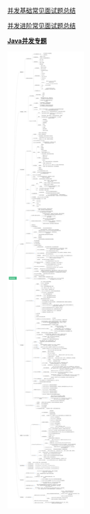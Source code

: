 [并发基础常见面试题总结](https://github.com/Snailclimb/JavaGuide/blob/master/docs/java/Multithread/JavaConcurrencyBasicsCommonInterviewQuestionsSummary.md)

[并发进阶常见面试题总结](https://github.com/Snailclimb/JavaGuide/blob/master/docs/java/Multithread/JavaConcurrencyAdvancedCommonInterviewQuestions.md)



[**Java并发专题**](https://github.com/CL0610/Java-concurrency)

![Java并发知识图谱](assets/Java并发知识图谱.png)


